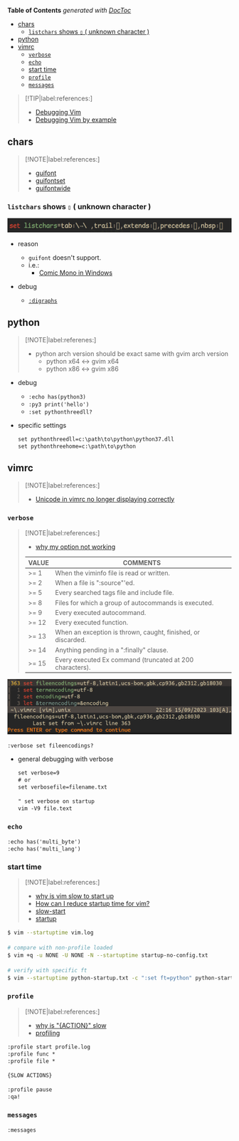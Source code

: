 <!-- START doctoc generated TOC please keep comment here to allow auto update -->
<!-- DON'T EDIT THIS SECTION, INSTEAD RE-RUN doctoc TO UPDATE -->
**Table of Contents**  *generated with [DocToc](https://github.com/thlorenz/doctoc)*

- [chars](#chars)
  - [`listchars` shows `▯` ( unknown character )](#listchars-shows-%E2%96%AF--unknown-character-)
- [python](#python)
- [vimrc](#vimrc)
  - [`verbose`](#verbose)
  - [`echo`](#echo)
  - [start time](#start-time)
  - [`profile`](#profile)
  - [`messages`](#messages)

<!-- END doctoc generated TOC please keep comment here to allow auto update -->

> [!TIP|label:references:]
> - [Debugging Vim](https://inlehmansterms.net/2014/10/31/debugging-vim/)
> - [Debugging Vim by example](https://codeinthehole.com/tips/debugging-vim-by-example/)

## chars

> [!NOTE|label:references:]
> - [guifont](https://vimdoc.sourceforge.net/htmldoc/options.html#'guifont')
> - [guifontset](https://vimdoc.sourceforge.net/htmldoc/options.html#'guifontset')
> - [guifontwide](https://vimdoc.sourceforge.net/htmldoc/options.html#'guifontwide')

### `listchars` shows `▯` ( unknown character )

![unknown character in listchars](../screenshot/vim/gvim-listcahrs.png)

- reason
  - `guifont` doesn't support.
  - i.e.:
    - [Comic Mono in Windows](https://dtinth.github.io/comic-mono-font/)

- debug
  - [`:digraphs`](https://vimdoc.sourceforge.net/htmldoc/digraph.html)


## python

> [!NOTE|label:referenes:]
> - python arch version should be exact same with gvim arch version
>   - python x64 <-> gvim x64
>   - python x86 <-> gvim x86

- debug
  - `:echo has(python3)`
  - `:py3 print('hello')`
  - `:set pythonthreedll?`

- specific settings

  ```vim
  set pythonthreedll=c:\path\to\python\python37.dll
  set pythonthreehome=c:\path\to\python
  ```

## vimrc

> [!NOTE|label:references:]
> - [Unicode in vimrc no longer displaying correctly](https://vi.stackexchange.com/q/26374/7389)

### `verbose`

> [!NOTE|label:references:]
> - [why my option not working](https://codeinthehole.com/tips/debugging-vim-by-example/#why-isnt-my-option-working)
>
> | VALUE | COMMENTS                                                     |
> | ----- | ------------------------------------------------------------ |
> | >= 1  | When the viminfo file is read or written.                    |
> | >= 2  | When a file is ":source"'ed.                                 |
> | >= 5  | Every searched tags file and include file.                   |
> | >= 8  | Files for which a group of autocommands is executed.         |
> | >= 9  | Every executed autocommand.                                  |
> | >= 12 | Every executed function.                                     |
> | >= 13 | When an exception is thrown, caught, finished, or discarded. |
> | >= 14 | Anything pending in a ":finally" clause.                     |
> | >= 15 | Every executed Ex command (truncated at 200 characters).     |

![verbose of set](../screenshot/vim/gvim-verbose-set.png)

```vim
:verbose set fileencodings?
```

- general debugging with verbose

  ```vim
  set verbose=9
  # or
  set verbosefile=filename.txt

  " set verbose on startup
  vim -V9 file.text
  ```

### `echo`
```vim
:echo has('multi_byte')
:echo has('multi_lang')
```

### start time

> [!NOTE|label:references:]
> - [why is vim slow to start up](https://codeinthehole.com/tips/debugging-vim-by-example/#why-is-vim-slow-to-start-up)
> - [How can I reduce startup time for vim?](https://stackoverflow.com/q/21194354/2940319)
> - [slow-start](https://vimdoc.sourceforge.net/htmldoc/starting.html#slow-start)
> - [startup](https://vimdoc.sourceforge.net/htmldoc/starting.html#startup)

```bash
$ vim --startuptime vim.log

# compare with non-profile loaded
$ vim +q -u NONE -U NONE -N --startuptime startup-no-config.txt

# verify with specific ft
$ vim --startuptime python-startup.txt -c ":set ft=python" python-startup.txt
```

### `profile`

> [!NOTE|label:references:]
> - [why is "{ACTION}" slow](https://codeinthehole.com/tips/debugging-vim-by-example/#why-is-action-slow)
> - [profiling](https://vimdoc.sourceforge.net/htmldoc/repeat.html#profiling)

```vim
:profile start profile.log
:profile func *
:profile file *

{SLOW ACTIONS}

:profile pause
:qa!
```

### `messages`
```vim
:messages
```
